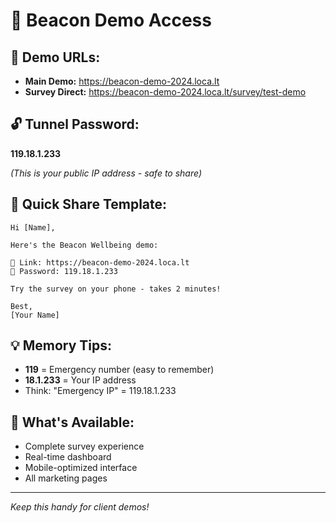 # 🔑 Beacon Demo Access

## 📱 **Demo URLs:**
- **Main Demo:** https://beacon-demo-2024.loca.lt
- **Survey Direct:** https://beacon-demo-2024.loca.lt/survey/test-demo

## 🔓 **Tunnel Password:**
**119.18.1.233**

*(This is your public IP address - safe to share)*

## 📧 **Quick Share Template:**
```
Hi [Name],

Here's the Beacon Wellbeing demo:

🔗 Link: https://beacon-demo-2024.loca.lt
🔑 Password: 119.18.1.233

Try the survey on your phone - takes 2 minutes!

Best,
[Your Name]
```

## 💡 **Memory Tips:**
- **119** = Emergency number (easy to remember)
- **18.1.233** = Your IP address
- Think: "Emergency IP" = 119.18.1.233

## 🚀 **What's Available:**
- Complete survey experience
- Real-time dashboard
- Mobile-optimized interface
- All marketing pages

---
*Keep this handy for client demos!*
